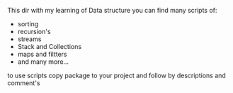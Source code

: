 This dir with my learning of Data structure
you can find many scripts of:
* sorting
* recursion's
* streams
* Stack and Collections
* maps and filtters
* and many more...

to use scripts copy package to your project and follow by descriptions and comment's
